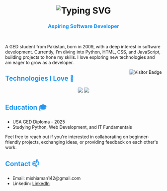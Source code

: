 <!-- 1) BIG HEADING WITH BLUE THEME -->
<h1 align="center">
  <!-- Multiple lines in typing animation; separate them with semicolons (;) -->
  <img 
    src="https://readme-typing-svg.demolab.com/?lines=Hi+there!+I%27m+Mustamin+Aman;An+Aspiring+Software+Developer;Welcome+to+my+Profile!&font=Montserrat&weight=700&size=40&color=FF7F7F&duration=2000&pause=1000&center=true&vCenter=true&width=900&height=120" 
    alt="Typing SVG" 
  />
</h1>

<!-- 2) SUB-HEADING IN BLUE -->
<h3 align="center" style="color:#2196F3;">
  Aspiring Software Developer
</h3>
<br/>

<!-- 3) BODY TEXT (BLACK FOR READABILITY) -->
<p>
A GED student from Pakistan, born in 2009, with a deep interest in software development. Currently, I’m diving into Python, HTML, CSS, and JavaScript, building projects to hone my skills. I love exploring new technologies and am eager to grow as a developer.
</p>

<!-- 4) VISITOR BADGE -->
<img 
  align="right" 
  src="https://komarev.com/ghpvc/?username=HashimThePassionate&label=Profile%20Views&color=2196F3&style=flat&base=13000" 
  alt="Visitor Badge" 
/>


<!-- 5) BLUE HEADING FOR 'TECHNOLOGIES I LOVE' -->
<h2 style="color:#2196F3;">Technologies I Love 🚀</h2>
<div align="center">
  <!-- Skill Icons (First Row) -->
  <img src="https://skillicons.dev/icons?i=javascript,typescript,react,nextjs,bootstrap,html,css,vscode,github,tailwind,git,redis,azure,linux" />
  <!-- Skill Icons (Second Row) -->
  <img src="https://skillicons.dev/icons?i=nodejs,python,express,nginx,docker,mongodb,kubernetes,mysql,postgresql,django,flask,fastapi,kafka" />
</div>

<!-- 6) BLUE HEADING FOR 'EDUCATION' -->
<h2 style="color:#2196F3;">Education 🎓</h2>
<ul>
  <li>USA GED Diploma - 2025</li>
  <li>Studying Python, Web Development, and IT Fundamentals</li>
</ul>
<p>
  Feel free to reach out if you're interested in collaborating on beginner-friendly projects, exchanging ideas, or providing feedback on each other's work.
</p>

<!-- 7) BLUE HEADING FOR 'CONTACT' -->
<h2 style="color:#2196F3;">Contact 📫</h2>
<ul>
  <li>Email: mishiaman142@gmail.com</li>
  <li>Linkedin: <a href="">LinkedIn</a></li>
</ul>
